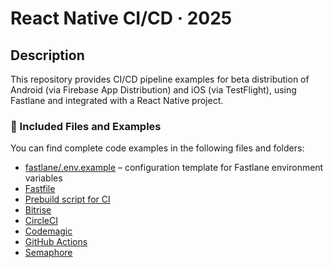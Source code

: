# React Native CI/CD · 2025

## Description

This repository provides CI/CD pipeline examples for beta distribution of Android (via Firebase App Distribution) and iOS (via TestFlight), using Fastlane and integrated with a React Native project.

### 📁 Included Files and Examples

You can find complete code examples in the following files and folders:

- [fastlane/.env.example](fastlane/.env.example) – configuration template for Fastlane environment variables
- [Fastfile](fastlane/Fastfile)
- [Prebuild script for CI](pipeline-pre-build.sh)
- [Bitrise](examples/bitrise)
- [CircleCI](examples/circleci)
- [Codemagic](examples/codemagic)
- [GitHub Actions](examples/github)
- [Semaphore](examples/semaphore)
